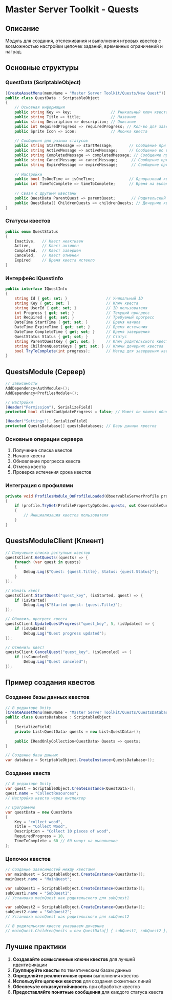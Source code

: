 # Master Server Toolkit - Quests

## Описание
Модуль для создания, отслеживания и выполнения игровых квестов с возможностью настройки цепочек заданий, временных ограничений и наград.

## Основные структуры

### QuestData (ScriptableObject)
```csharp
[CreateAssetMenu(menuName = "Master Server Toolkit/Quests/New Quest")]
public class QuestData : ScriptableObject
{
    // Основная информация
    public string Key => key;                 // Уникальный ключ квеста
    public string Title => title;             // Название
    public string Description => description; // Описание
    public int RequiredProgress => requiredProgress; // Кол-во для завершения
    public Sprite Icon => icon;               // Иконка квеста
    
    // Сообщения для разных статусов
    public string StartMessage => startMessage;       // Сообщение при взятии квеста
    public string ActiveMessage => activeMessage;     // Сообщение во время выполнения
    public string CompletedMessage => completedMessage; // Сообщение при завершении
    public string CancelMessage => cancelMessage;      // Сообщение при отмене
    public string ExpireMessage => expireMessage;      // Сообщение при истечении срока
    
    // Настройки
    public bool IsOneTime => isOneTime;               // Одноразовый квест
    public int TimeToComplete => timeToComplete;      // Время на выполнение (мин)
    
    // Связи с другими квестами
    public QuestData ParentQuest => parentQuest;       // Родительский квест
    public QuestData[] ChildrenQuests => childrenQuests; // Дочерние квесты
}
```

### Статусы квестов
```csharp
public enum QuestStatus 
{ 
    Inactive,   // Квест неактивен
    Active,     // Квест активен
    Completed,  // Квест завершен
    Canceled,   // Квест отменен
    Expired     // Время квеста истекло
}
```

### Интерфейс IQuestInfo
```csharp
public interface IQuestInfo
{
    string Id { get; set; }                 // Уникальный ID
    string Key { get; set; }                // Ключ квеста
    string UserId { get; set; }             // ID пользователя
    int Progress { get; set; }              // Текущий прогресс
    int Required { get; set; }              // Требуемый прогресс
    DateTime StartTime { get; set; }        // Время начала
    DateTime ExpireTime { get; set; }       // Время истечения
    DateTime CompleteTime { get; set; }     // Время завершения
    QuestStatus Status { get; set; }        // Статус
    string ParentQuestKey { get; set; }     // Ключ родительского квеста
    string ChildrenQuestsKeys { get; set; } // Ключи дочерних квестов
    bool TryToComplete(int progress);       // Метод для завершения квеста
}
```

## QuestsModule (Сервер)

```csharp
// Зависимости
AddDependency<AuthModule>();
AddDependency<ProfilesModule>();

// Настройки
[Header("Permission"), SerializeField]
protected bool clientCanUpdateProgress = false; // Может ли клиент обновлять прогресс

[Header("Settings"), SerializeField]
protected QuestsDatabase[] questsDatabases; // Базы данных квестов
```

### Основные операции сервера
1. Получение списка квестов
2. Начало квеста
3. Обновление прогресса квеста
4. Отмена квеста
5. Проверка истечения срока квестов

### Интеграция с профилями
```csharp
private void ProfilesModule_OnProfileLoaded(ObservableServerProfile profile)
{
    if (profile.TryGet(ProfilePropertyOpCodes.quests, out ObservableQuests property))
    {
        // Инициализация квестов пользователя
    }
}
```

## QuestsModuleClient (Клиент)

```csharp
// Получение списка доступных квестов
questsClient.GetQuests((quests) => {
    foreach (var quest in quests)
    {
        Debug.Log($"Quest: {quest.Title}, Status: {quest.Status}");
    }
});

// Начать квест
questsClient.StartQuest("quest_key", (isStarted, quest) => {
    if (isStarted)
        Debug.Log($"Started quest: {quest.Title}");
});

// Обновить прогресс квеста
questsClient.UpdateQuestProgress("quest_key", 5, (isUpdated) => {
    if (isUpdated)
        Debug.Log("Quest progress updated");
});

// Отменить квест
questsClient.CancelQuest("quest_key", (isCanceled) => {
    if (isCanceled)
        Debug.Log("Quest canceled");
});
```

## Пример создания квестов

### Создание базы данных квестов
```csharp
// В редакторе Unity
[CreateAssetMenu(menuName = "Master Server Toolkit/Quests/QuestsDatabase")]
public class QuestsDatabase : ScriptableObject
{
    [SerializeField]
    private List<QuestData> quests = new List<QuestData>();
    
    public IReadOnlyCollection<QuestData> Quests => quests;
}

// Создание базы данных
var database = ScriptableObject.CreateInstance<QuestsDatabase>();
```

### Создание квеста
```csharp
// В редакторе Unity
var quest = ScriptableObject.CreateInstance<QuestData>();
quest.name = "CollectResources";
// Настройка квеста через инспектор

// Программно
var questData = new QuestData
{
    Key = "collect_wood",
    Title = "Collect Wood",
    Description = "Collect 10 pieces of wood",
    RequiredProgress = 10,
    TimeToComplete = 60 // 60 минут на выполнение
};
```

### Цепочки квестов
```csharp
// Создание зависимостей между квестами
var mainQuest = ScriptableObject.CreateInstance<QuestData>();
mainQuest.name = "MainQuest";

var subQuest1 = ScriptableObject.CreateInstance<QuestData>();
subQuest1.name = "SubQuest1";
// Установка mainQuest как родительского для subQuest1

var subQuest2 = ScriptableObject.CreateInstance<QuestData>();
subQuest2.name = "SubQuest2";
// Установка mainQuest как родительского для subQuest2

// В родительском квесте указываем дочерние
// mainQuest.ChildrenQuests = new QuestData[] { subQuest1, subQuest2 };
```

## Лучшие практики

1. **Создавайте осмысленные ключи квестов** для лучшей идентификации
2. **Группируйте квесты** по тематическим базам данных
3. **Определяйте реалистичные сроки** выполнения квестов
4. **Используйте цепочки квестов** для создания сюжетных линий
5. **Обеспечьте отказоустойчивость** при обработке квестов
6. **Предоставляйте понятные сообщения** для каждого статуса квеста
